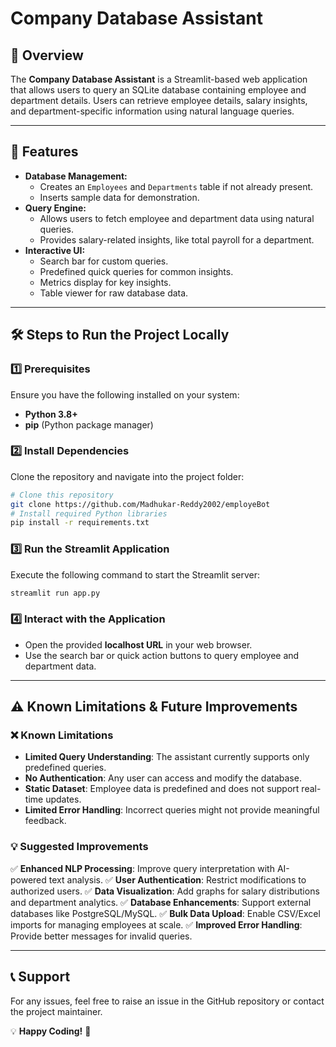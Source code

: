 # Company Database Assistant

## 📌 Overview

The **Company Database Assistant** is a Streamlit-based web application that allows users to query an SQLite database containing employee and department details. Users can retrieve employee details, salary insights, and department-specific information using natural language queries.

---

## 🚀 Features

- **Database Management:**
  - Creates an `Employees` and `Departments` table if not already present.
  - Inserts sample data for demonstration.
- **Query Engine:**
  - Allows users to fetch employee and department data using natural queries.
  - Provides salary-related insights, like total payroll for a department.
- **Interactive UI:**
  - Search bar for custom queries.
  - Predefined quick queries for common insights.
  - Metrics display for key insights.
  - Table viewer for raw database data.

---

## 🛠 Steps to Run the Project Locally

### 1️⃣ Prerequisites

Ensure you have the following installed on your system:

- **Python 3.8+**
- **pip** (Python package manager)

### 2️⃣ Install Dependencies

Clone the repository and navigate into the project folder:

```bash
# Clone this repository
git clone https://github.com/Madhukar-Reddy2002/employeBot
# Install required Python libraries
pip install -r requirements.txt
```

### 3️⃣ Run the Streamlit Application

Execute the following command to start the Streamlit server:

```bash
streamlit run app.py
```

### 4️⃣ Interact with the Application

- Open the provided **localhost URL** in your web browser.
- Use the search bar or quick action buttons to query employee and department data.

---

## ⚠️ Known Limitations & Future Improvements

### ❌ Known Limitations

- **Limited Query Understanding**: The assistant currently supports only predefined queries.
- **No Authentication**: Any user can access and modify the database.
- **Static Dataset**: Employee data is predefined and does not support real-time updates.
- **Limited Error Handling**: Incorrect queries might not provide meaningful feedback.

### 💡 Suggested Improvements

✅ **Enhanced NLP Processing**: Improve query interpretation with AI-powered text analysis.
✅ **User Authentication**: Restrict modifications to authorized users.
✅ **Data Visualization**: Add graphs for salary distributions and department analytics.
✅ **Database Enhancements**: Support external databases like PostgreSQL/MySQL.
✅ **Bulk Data Upload**: Enable CSV/Excel imports for managing employees at scale.
✅ **Improved Error Handling**: Provide better messages for invalid queries.

---

## 📞 Support

For any issues, feel free to raise an issue in the GitHub repository or contact the project maintainer.

💡 **Happy Coding!** 🚀